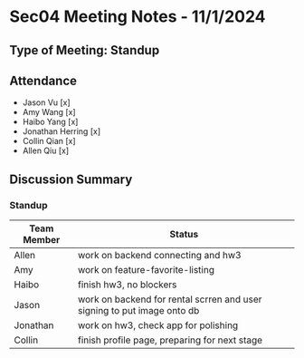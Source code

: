 # Sec04 Meeting Notes - 11/1/2024

## Type of Meeting: Standup

## Attendance

- Jason Vu [x]
- Amy Wang [x]
- Haibo Yang [x]
- Jonathan Herring [x]
- Collin Qian [x]
- Allen Qiu [x]

## Discussion Summary

### Standup

| Team Member | Status                                                                                       |
| ----------- | -------------------------------------------------------------------------------------------- |
| Allen       | work on backend connecting and hw3                          |
| Amy         | work on feature-favorite-listing                          |
| Haibo       | finish hw3, no blockers                                 |
| Jason       | work on backend for rental scrren and user signing to put image onto db |
| Jonathan    | work on hw3, check app for polishing                                 |
| Collin      | finish profile page, preparing for next stage |

